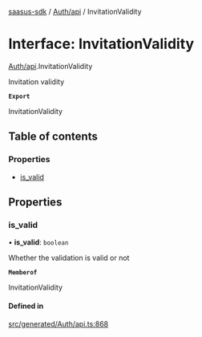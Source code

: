 [saasus-sdk](../README.md) / [Auth/api](../modules/Auth_api.md) / InvitationValidity

# Interface: InvitationValidity

[Auth/api](../modules/Auth_api.md).InvitationValidity

Invitation validity

**`Export`**

InvitationValidity

## Table of contents

### Properties

- [is\_valid](Auth_api.InvitationValidity.md#is_valid)

## Properties

### is\_valid

• **is\_valid**: `boolean`

Whether the validation is valid or not

**`Memberof`**

InvitationValidity

#### Defined in

[src/generated/Auth/api.ts:868](https://github.com/saasus-platform/saasus-sdk-javascript/blob/c6c266c/src/generated/Auth/api.ts#L868)
